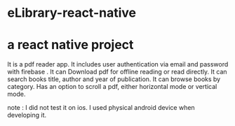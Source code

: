 # eLibrary-react-native
# a react native project
It is a pdf reader app.
It includes user authentication via email and password with firebase .
It can Download pdf for offline reading or read directly.
It can search books title, author and year of publication.
It can browse books by category.
Has an option to scroll a pdf, either horizontal mode or vertical mode. 

note : I did not test it on ios. I used physical android device when developing it.

